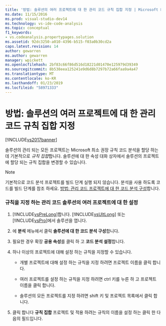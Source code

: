 ```yaml
---
title: '방법: 솔루션의 여러 프로젝트에 대 한 관리 코드 규칙 집합 지정 | Microsoft Docs'
ms.date: 11/15/2016
ms.prod: visual-studio-dev14
ms.technology: vs-ide-code-analysis
ms.topic: conceptual
f1_keywords:
- vs.codeanalysis.propertypages.solution
ms.assetid: 92dc3250-a010-4396-b515-f03a0b30cd2a
caps.latest.revision: 14
author: gewarren
ms.author: gewarren
manager: wpickett
ms.openlocfilehash: 2bf83c66f86d516d18221d01470e125979d39349
ms.sourcegitcommit: 8b538eea125241e9d6d8b7297b72a66faa9a4a47
ms.translationtype: MT
ms.contentlocale: ko-KR
ms.lasthandoff: 01/23/2019
ms.locfileid: "58971333"
---
```

# <a name="how-to-specify-managed-code-rule-sets-for-multiple-projects-in-a-solution"></a>방법: 솔루션의 여러 프로젝트에 대 한 관리 코드 규칙 집합 지정
[!INCLUDE[vs2017banner](../includes/vs2017banner.md)]

솔루션의 관리 되는 모든 프로젝트는 Microsoft 최소 권장 규칙 코드 분석을 할당 하는 데 기본적으로 *규칙 집합*합니다. 솔루션에 대 한 속성 대화 상자에서 솔루션의 프로젝트에 할당 되는 규칙 집합을 변경할 수 있습니다.  
  
> [!NOTE]
>  기본적으로 코드 분석 프로젝트를 빌드 단계 실행 되지 않습니다. 분석을 사용 하도록 코드를 빌드 단계를 참조 하세요. [방법: 관리 코드 프로젝트에 대 한 코드 분석 구성](../code-quality/how-to-configure-code-analysis-for-a-managed-code-project.md)합니다.  
  
### <a name="to-specify-a-rule-set-for-multiple-projects-in-a-managed-code--solution"></a>규칙을 지정 하는 관리 코드 솔루션의 여러 프로젝트에 대 한 설정  
  
1.  [!INCLUDE[vsPreLong](../includes/vsprelong-md.md)]합니다. [!INCLUDE[vsUltLong](../includes/vsultlong-md.md)] 또는 [!INCLUDE[vsPro](../includes/vspro-md.md)]에서 솔루션을 엽니다.  
  
2.  에 **분석** 메뉴에서 클릭 **솔루션에 대 한 코드 분석 구성**합니다.  
  
3.  필요한 경우 확장 **공용 속성**를 클릭 하 고 **코드 분석 설정**합니다.  
  
4.  하나 이상의 프로젝트에 대해 설정 하는 규칙을 지정할 수 있습니다.  
  
    -   개별 프로젝트에 대해 설정 하는 규칙을 지정 하려면 프로젝트 이름을 클릭 합니다.  
  
    -   여러 프로젝트를 설정 하는 규칙을 지정 하려면 ctrl 키를 누른 하 고 프로젝트 이름을 클릭 합니다.  
  
    -   솔루션의 모든 프로젝트를 지정 하려면 shift 키 및 프로젝트 목록에서 클릭 합니다.  
  
5.  클릭 합니다 **규칙 집합** 프로젝트 및 적용 하려는 규칙의 이름을 설정 하는 클릭 한 다음의 필드입니다.
